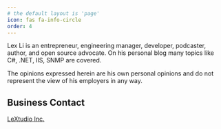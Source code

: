 ```yaml
---
# the default layout is 'page'
icon: fas fa-info-circle
order: 4
---
```


Lex Li is an entrepreneur, engineering manager, developer, podcaster, author, and open source advocate. On his personal blog many topics like C#, .NET, IIS, SNMP are covered.

The opinions expressed herein are his own personal opinions and do not represent the view of his employers in any way.

## Business Contact

[LeXtudio Inc.](https://www.lextudio.com)
